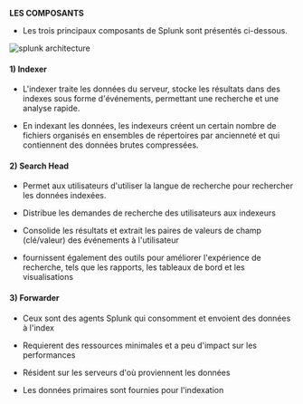 
**LES COMPOSANTS**
- Les trois principaux composants de Splunk sont présentés ci-dessous.

![splunk architecture](/dianlanta/courses/splunk/splunk_training_part2/assets/splunk_architecture.png)

#### 1) Indexer
- L'indexer traite les données du serveur, stocke les résultats dans des indexes sous forme d'événements, permettant une recherche et une analyse rapide.

- En indexant les données, les indexeurs créent un certain nombre de fichiers organisés en ensembles de répertoires par ancienneté et qui contiennent des données brutes compressées.

#### 2) Search Head

- Permet aux utilisateurs d'utiliser la langue de recherche pour rechercher les données indexées.

- Distribue les demandes de recherche des utilisateurs aux indexeurs

- Consolide les résultats et extrait les paires de valeurs de champ (clé/valeur) des événements à l'utilisateur

- fournissent également des outils pour améliorer l'expérience de recherche, tels que les rapports, les tableaux de bord et les visualisations

#### 3) Forwarder

- Ceux sont des agents Splunk qui consomment et envoient des données à l'index

- Requierent des ressources minimales et a peu d'impact sur les performances

- Résident sur les serveurs d'où proviennent les données

- Les données primaires sont fournies pour l'indexation
